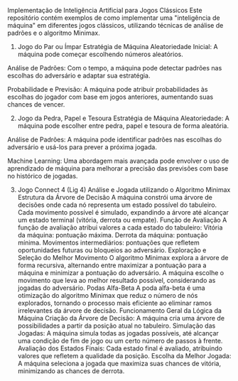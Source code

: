 Implementação de Inteligência Artificial para Jogos Clássicos
Este repositório contém exemplos de como implementar uma "inteligência de máquina" em diferentes jogos clássicos, utilizando técnicas de análise de padrões e o algoritmo Minimax.

1. Jogo do Par ou Ímpar
Estratégia de Máquina
Aleatoriedade Inicial: A máquina pode começar escolhendo números aleatórios.

Análise de Padrões: Com o tempo, a máquina pode detectar padrões nas escolhas do adversário e adaptar sua estratégia.

Probabilidade e Previsão: A máquina pode atribuir probabilidades às escolhas do jogador com base em jogos anteriores, aumentando suas chances de vencer.

2. Jogo da Pedra, Papel e Tesoura
Estratégia de Máquina
Aleatoriedade: A máquina pode escolher entre pedra, papel e tesoura de forma aleatória.

Análise de Padrões: A máquina pode identificar padrões nas escolhas do adversário e usá-los para prever a próxima jogada.

Machine Learning: Uma abordagem mais avançada pode envolver o uso de aprendizado de máquina para melhorar a precisão das previsões com base no histórico de jogadas.

3. Jogo Connect 4 (Lig 4)
Análise e Jogada utilizando o Algoritmo Minimax
Estrutura da Árvore de Decisão
A máquina constrói uma árvore de decisões onde cada nó representa um estado possível do tabuleiro.
Cada movimento possível é simulado, expandindo a árvore até alcançar um estado terminal (vitória, derrota ou empate).
Função de Avaliação
A função de avaliação atribui valores a cada estado do tabuleiro:
Vitória da máquina: pontuação máxima.
Derrota da máquina: pontuação mínima.
Movimentos intermediários: pontuações que refletem oportunidades futuras ou bloqueios ao adversário.
Exploração e Seleção do Melhor Movimento
O algoritmo Minimax explora a árvore de forma recursiva, alternando entre maximizar a pontuação para a máquina e minimizar a pontuação do adversário.
A máquina escolhe o movimento que leva ao melhor resultado possível, considerando as jogadas do adversário.
Podas Alfa-Beta
A poda alfa-beta é uma otimização do algoritmo Minimax que reduz o número de nós explorados, tornando o processo mais eficiente ao eliminar ramos irrelevantes da árvore de decisão.
Funcionamento Geral da Lógica da Máquina
Criação da Árvore de Decisão: A máquina cria uma árvore de possibilidades a partir da posição atual no tabuleiro.
Simulação das Jogadas: A máquina simula todas as jogadas possíveis, até alcançar uma condição de fim de jogo ou um certo número de passos à frente.
Avaliação dos Estados Finais: Cada estado final é avaliado, atribuindo valores que refletem a qualidade da posição.
Escolha da Melhor Jogada: A máquina seleciona a jogada que maximiza suas chances de vitória, minimizando as chances de derrota.
